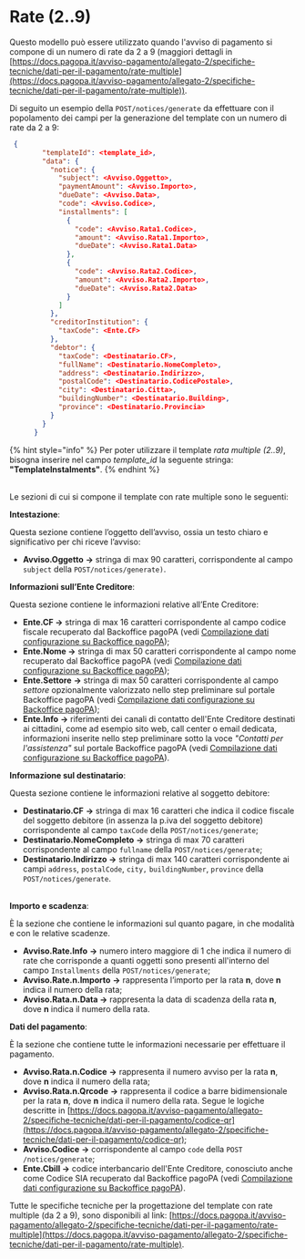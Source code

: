 # Rate (2..9)

Questo modello può essere utilizzato quando l'avviso di pagamento si compone di un numero di rate da 2 a 9 (maggiori dettagli in [https://docs.pagopa.it/avviso-pagamento/allegato-2/specifiche-tecniche/dati-per-il-pagamento/rate-multiple](https://docs.pagopa.it/avviso-pagamento/allegato-2/specifiche-tecniche/dati-per-il-pagamento/rate-multiple)).

Di seguito un esempio della `POST/notices/generate` da effettuare con il popolamento dei campi per la generazione del template con un numero di rate da 2 a 9:

```json
 {
        "templateId": <template_id>,
        "data": {
          "notice": {
            "subject": <Avviso.Oggetto>,
            "paymentAmount": <Avviso.Importo>,
            "dueDate": <Avviso.Data>,
            "code": <Avviso.Codice>,
            "installments": [
              {
                "code": <Avviso.Rata1.Codice>,
                "amount": <Avviso.Rata1.Importo>,
                "dueDate": <Avviso.Rata1.Data>
              },
              {
                "code": <Avviso.Rata2.Codice>,
                "amount": <Avviso.Rata2.Importo>,
                "dueDate": <Avviso.Rata2.Data>
              }
            ]
          },
          "creditorInstitution": {
            "taxCode": <Ente.CF>
          },
          "debtor": {
            "taxCode": <Destinatario.CF>,
            "fullName": <Destinatario.NomeCompleto>,
            "address": <Destinatario.Indirizzo>,
            "postalCode": <Destinatario.CodicePostale>,
            "city": <Destinatario.Citta>,
            "buildingNumber": <Destinatario.Building>,
            "province": <Destinatario.Provincia>
          }
        }
      }
```



{% hint style="info" %}
Per poter utilizzare il template _rata multiple (2..9)_, bisogna inserire nel campo _template\_id_ la seguente stringa: **"TemplateInstalments"**.
{% endhint %}

\
Le sezioni di cui si compone il template con rate multiple sono le seguenti:

**Intestazione**:&#x20;

Questa sezione contiene l’oggetto dell’avviso, ossia un testo chiaro e significativo per chi riceve l’avviso:

* **Avviso.Oggetto** **->** stringa di max 90 caratteri, corrispondente al campo `subject` della `POST/notices/generate)`.

**Informazioni sull’Ente Creditore**:

Questa sezione contiene le informazioni relative all’Ente Creditore:

* **Ente.CF ->** stringa di max 16 caratteri corrispondente al campo codice fiscale recuperato dal Backoffice pagoPA (vedi [Compilazione dati configurazione su Backoffice pagoPA](../../compilazione-dati-configurazione-su-backoffice-pagopa.md));
* **Ente.Nome ->** stringa di max 50 caratteri corrispondente al campo nome recuperato dal Backoffice pagoPA (vedi [Compilazione dati configurazione su Backoffice pagoPA](../../compilazione-dati-configurazione-su-backoffice-pagopa.md));
* **Ente.Settore** **->** stringa di max 50 caratteri corrispondente al campo _settore_ opzionalmente valorizzato nello step preliminare sul portale Backoffice pagoPA  (vedi [Compilazione dati configurazione su Backoffice pagoPA](../../compilazione-dati-configurazione-su-backoffice-pagopa.md));
* **Ente.Info** **->** riferimenti dei canali di contatto dell'Ente Creditore destinati ai cittadini, come ad esempio sito web, call center o email dedicata, informazioni inserite nello step preliminare sotto la voce _"Contatti per l'assistenza"_ sul portale Backoffice pagoPA (vedi [Compilazione dati configurazione su Backoffice pagoPA](../../compilazione-dati-configurazione-su-backoffice-pagopa.md)).

**Informazione sul destinatario**:

Questa sezione contiene le informazioni relative al soggetto debitore:

* **Destinatario.CF** **->** stringa di max 16 caratteri che indica il codice fiscale del soggetto debitore (in assenza la p.iva del soggetto debitore) corrispondente al campo `taxCode` della `POST/notices/generate`;
* **Destinatario.NomeCompleto** **->** stringa di max 70 caratteri corrispondente al campo `fullname` della `POST/notices/generate`;
* **Destinatario.Indirizzo ->** stringa di max 140 caratteri corrispondente ai campi `address`, `postalCode`, `city,` `buildingNumber`, `province` della `POST/notices/generate`.

\
**Importo e scadenza**:

È la sezione che contiene le informazioni sul quanto pagare, in che modalità e con le relative scadenze.

* **Avviso.Rate.Info** **->** numero intero maggiore di 1 che indica il numero di rate che corrisponde a quanti oggetti sono presenti all'interno del campo `Installments` della `POST/notices/generate`;
* **Avviso.Rate.n.Importo** **->** rappresenta l’importo per la rata **n**, dove **n** indica il numero della rata;
* **Avviso.Rata.n.Data ->** rappresenta la data di scadenza della rata **n**, dove **n** indica il numero della rata.

**Dati del pagamento**:

È la sezione che contiene tutte le informazioni necessarie per effettuare il pagamento.

* **Avviso.Rata.n.Codice** **->** rappresenta il numero avviso per la rata **n**, dove **n** indica il numero della rata;
* **Avviso.Rata.n.Qrcode** **->** rappresenta il codice a barre bidimensionale per la rata **n**, dove **n** indica il numero della rata. Segue le logiche descritte in [https://docs.pagopa.it/avviso-pagamento/allegato-2/specifiche-tecniche/dati-per-il-pagamento/codice-qr](https://docs.pagopa.it/avviso-pagamento/allegato-2/specifiche-tecniche/dati-per-il-pagamento/codice-qr);
* **Avviso.Codice** **->** corrispondente al campo `code` della `POST /notices/generate`;
* **Ente.Cbill ->** codice interbancario dell'Ente Creditore, conosciuto anche come Codice SIA recuperato dal Backoffice pagoPA (vedi [Compilazione dati configurazione su Backoffice pagoPA](../../compilazione-dati-configurazione-su-backoffice-pagopa.md)).

Tutte le specifiche tecniche per la progettazione del template con rate multiple (da 2 a 9), sono disponibili al link: [https://docs.pagopa.it/avviso-pagamento/allegato-2/specifiche-tecniche/dati-per-il-pagamento/rate-multiple](https://docs.pagopa.it/avviso-pagamento/allegato-2/specifiche-tecniche/dati-per-il-pagamento/rate-multiple).

